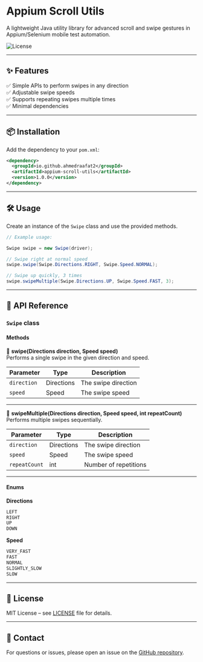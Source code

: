 # Appium Scroll Utils

A lightweight Java utility library for advanced scroll and swipe gestures in Appium/Selenium mobile test automation.

![License](https://img.shields.io/badge/license-MIT-green)

---

## ✨ Features
✅ Simple APIs to perform swipes in any direction  
✅ Adjustable swipe speeds  
✅ Supports repeating swipes multiple times  
✅ Minimal dependencies

---

## 📦 Installation

Add the dependency to your `pom.xml`:

```xml
<dependency>
  <groupId>io.github.ahmedraafat2</groupId>
  <artifactId>appium-scroll-utils</artifactId>
  <version>1.0.0</version>
</dependency>
```

---

## 🛠️ Usage

Create an instance of the `Swipe` class and use the provided methods.

```java
// Example usage:

Swipe swipe = new Swipe(driver);

// Swipe right at normal speed
swipe.swipe(Swipe.Directions.RIGHT, Swipe.Speed.NORMAL);

// Swipe up quickly, 3 times
swipe.swipeMultiple(Swipe.Directions.UP, Swipe.Speed.FAST, 3);
```

---

## 🧩 API Reference

### `Swipe` class

#### Methods

🔹 **swipe(Directions direction, Speed speed)**  
Performs a single swipe in the given direction and speed.

| Parameter | Type | Description |
|-----------|------|-------------|
| `direction` | Directions | The swipe direction |
| `speed` | Speed | The swipe speed |

---

🔹 **swipeMultiple(Directions direction, Speed speed, int repeatCount)**  
Performs multiple swipes sequentially.

| Parameter | Type | Description |
|-----------|------|-------------|
| `direction` | Directions | The swipe direction |
| `speed` | Speed | The swipe speed |
| `repeatCount` | int | Number of repetitions |

---

#### Enums

**Directions**
```java
LEFT
RIGHT
UP
DOWN
```

**Speed**
```java
VERY_FAST
FAST
NORMAL
SLIGHTLY_SLOW
SLOW
```

---

## 📝 License
MIT License – see [LICENSE](LICENSE) file for details.

---

## 💬 Contact
For questions or issues, please open an issue on the [GitHub repository](https://github.com/AhmedRaafat2/appium-scroll-utils).
